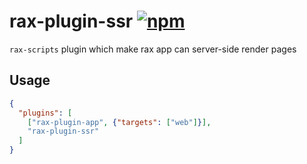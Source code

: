 # rax-plugin-ssr [![npm](https://img.shields.io/npm/v/rax-plugin-ssr.svg)](https://www.npmjs.com/package/rax-plugin-ssr)


`rax-scripts` plugin which make rax app can server-side render pages

## Usage

```json
{
  "plugins": [
    ["rax-plugin-app", {"targets": ["web"]}],
    "rax-plugin-ssr"
  ]
}
```
